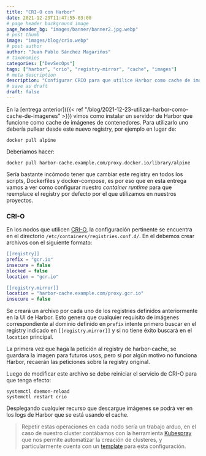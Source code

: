 ```yaml
---
title: "CRI-O con Harbor"
date: 2021-12-29T11:47:55-03:00
# page header background image
page_header_bg: "images/banner/banner2.jpg.webp"
# post thumb
image: "images/blog/crio.webp"
# post author
author: "Juan Pablo Sánchez Magariños"
# taxonomies
categories: ["DevSecOps"]
tags: ["harbor", "crio", "registry-mirror", "cache", "images"]
# meta description
description: "Configurar CRIO para que utilice Harbor como cache de imágenes"
# save as draft
draft: false
---
```


En la [entrega anterior]({{< ref "/blog/2021-12-23-utilizar-harbor-como-cache-de-imagenes" >}})
vimos como instalar un servidor de Harbor que funcione como cache de imágenes de
contenedores. Para utilizarlo uno debería pullear desde este nuevo registry, por
ejemplo en lugar de:

```console
docker pull alpine
```

Deberíamos hacer:

```console
docker pull harbor-cache.example.com/proxy.docker.io/library/alpine
```

Sería bastante incómodo tener que cambiar este registry en todos los scripts,
Dockerfiles y docker-compose, es por eso que en esta entrega vamos a
ver como configurar nuestro *container runtime* para que reemplace el
registry por defecto por el que utilizamos en nuestros proyectos.

### CRI-O

En los nodos que utilicen [CRI-O](https://cri-o.io/), la configuración
pertinente se encuentra en el directorio `/etc/containers/registries.conf.d/`.
En el debemos crear archivos con el siguiente formato:

```lua
[[registry]]
prefix = "gcr.io"
insecure = false
blocked = false
location = "gcr.io"

[[registry.mirror]]
location = "harbor-cache.example.com/proxy.gcr.io"
insecure = false
```

Se creará un archivo por cada uno de los registries definidos anteriormente en
la UI de Harbor. Esto genera que cualquier requisito de imágenes correspondiente
al dominio definido en `prefix` intente primero buscar en el registry indicado
en `[[registry.mirror]]` y si no tiene éxito buscará en el `location` principal.

La primera vez que haga la petición al registry de harbor-cache, se guardara la
imagen para futuros usos, pero si por algún motivo no funciona Harbor, recaerán
las peticiones sobre la registry original.

Luego de modificar este archivo se debe reiniciar el servicio de CRI-O para que
tenga efecto:

```console
systemctl daemon-reload
systemctl restart crio
```

Desplegando cualquier recurso que descargue imágenes se podrá ver en los logs de Harbor que se está usando el cache.

> Repetir estas operaciones en cada nodo sería un trabajo arduo, en el caso de
> nuestro cluster contábamos con la herramienta
> [Kubespray](https://github.com/kubernetes-sigs/kubespray) que nos permite
> automatizar la creación de clusteres, y particularmente cuenta con un
> [template](https://github.com/kubernetes-sigs/kubespray/blob/release-2.16/roles/container-engine/cri-o/templates/registry-mirror.conf.j2)
> para esta configuración.
